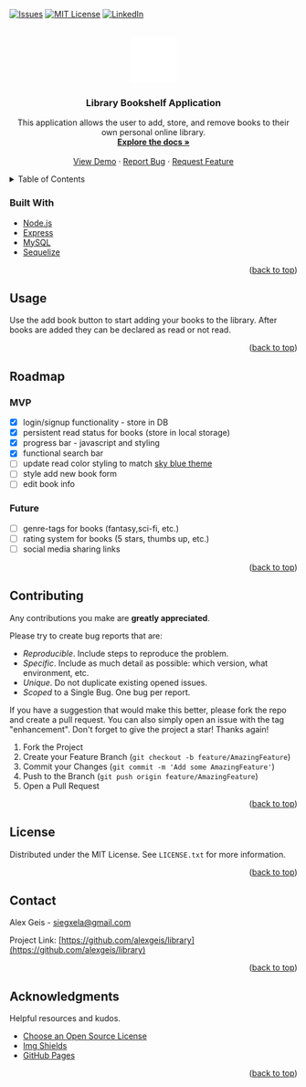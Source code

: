 <div id="top"></div>

<!-- PROJECT SHIELDS -->
<!--
*** using markdown "reference style" links for readability.
*** Reference links are enclosed in brackets [ ] instead of parentheses ( ).
*** See the bottom of this document for the declaration of the reference variables
*** https://www.markdownguide.org/basic-syntax/#reference-style-links
-->

<!-- [![Contributors][contributors-shield]][contributors-url]
[![Forks][forks-shield]][forks-url]
[![Stargazers][stars-shield]][stars-url] -->

[![Issues][issues-shield]][issues-url]
[![MIT License][license-shield]][license-url]
[![LinkedIn][linkedin-shield]][linkedin-url]

<!-- PROJECT LOGO -->
<br />
<div align="center">
  <a href="https://github.com/alexgeis/library">
    <img src="./client/public/assets/icons/book-white.png" alt="Logo" width="80" height="80">
  </a>

<h3 align="center">Library Bookshelf Application</h3>

  <p align="center">
    This application allows the user to add, store, and remove books to their own personal online library.
    <br />
    <a href="https://github.com/alexgeis/library"><strong>Explore the docs »</strong></a>
    <br />
    <br />
    <a id="deployed_link" href="alexgeis.github.io/library/">View Demo</a>
    ·
    <a href="https://github.com/alexgeis/library/issues">Report Bug</a>
    ·
    <a href="https://github.com/alexgeis/library/issues">Request Feature</a>
  </p>
</div>

<!-- TABLE OF CONTENTS -->
<details>
  <summary>Table of Contents</summary>
  <ol>
    <!-- <li>
      <a href="#about-the-project">About The Project</a>
      <ul>
      </ul>
    </li> -->
        <li><a href="#built-with">Built With</a></li>
    <!-- <li>
      <a href="#getting-started">Getting Started</a>
      <ul>
        <li><a href="#prerequisites">Prerequisites</a></li>
        <li><a href="#installation">Installation</a></li>
      </ul>
    </li> -->
    <li><a href="#usage">Usage</a></li>
    <li><a href="#roadmap">Roadmap</a></li>
    <li><a href="#contributing">Contributing</a></li>
    <li><a href="#license">License</a></li>
    <li><a href="#contact">Contact</a></li>
    <li><a href="#acknowledgments">Acknowledgments</a></li>
  </ol>
</details>

<!-- ABOUT THE PROJECT -->

<!-- ## About The Project

<!-- [![Product Name Screen Shot][product-screenshot]](https://example.com) -->
<!-- <a href="https://example.com">
<p align="center">
<img id="product-screenshot" src="images/screenshot.png" alt="Product Name Screen Shot"
style="display: block;
    margin-left: auto;
    margin-right: auto;
    width: 60%;"/></p></a> -->

<!-- <p align="right">(<a href="#top">back to top</a>)</p> -->

### Built With

<!-- - [Webpack](https://webpack.js.org/) -->
<!-- - [React.js](https://reactjs.org/) -->
<!-- - [Bootstrap](https://getbootstrap.com) -->
<!-- - [MongoDB](https://www.mongodb.com/) -->

- [Node.js](https://nodejs.dev/)
- [Express](https://expressjs.com/)
- [MySQL](https://www.mysql.com/)
- [Sequelize](https://sequelize.org/)
<!-- - [JQuery](https://jquery.com) -->

<p align="right">(<a href="#top">back to top</a>)</p>

<!-- GETTING STARTED -->
<!--
## Getting Started

Instructions on setting up your project locally.
To get a local copy up and running follow these simple example steps.

### Prerequisites

This is an example of how to list things you need to use the software and how to install them.

- npm
  ```sh
  npm install npm@latest -g
  ```

### Installation

1. Get a free API Key at [https://example.com](https://example.com)
2. Clone the repo
   ```sh
   git clone https://github.com/alexgeis/library.git
   ```
3. Install NPM packages
   ```sh
   npm install
   ```
4. Enter your API in `config.js`
   ```js
   const API_KEY = "ENTER YOUR API";
   ```

<p align="right">(<a href="#top">back to top</a>)</p> -->

<!-- USAGE EXAMPLES -->

## Usage

Use the add book button to start adding your books to the library. After books are added they can be declared as read or not read.

<!-- _For more examples, please refer to the [Documentation](https://example.com)_ -->

<p align="right">(<a href="#top">back to top</a>)</p>

<!-- ROADMAP -->

## Roadmap

### MVP

- [x] login/signup functionality - store in DB
- [x] persistent read status for books (store in local storage)
- [x] progress bar - javascript and styling
- [x] functional search bar
- [ ] update read color styling to match [sky blue theme](https://tailwindcss.com/docs/customizing-colors)
- [ ] style add new book form
- [ ] edit book info

### Future

- [ ] genre-tags for books (fantasy,sci-fi, etc.)
- [ ] rating system for books (5 stars, thumbs up, etc.)
- [ ] social media sharing links

<!-- See the [open issues](https://github.com/alexgeis/library/issues) for a full list of proposed features (and known issues). -->

<p align="right">(<a href="#top">back to top</a>)</p>

<!-- CONTRIBUTING -->

## Contributing

Any contributions you make are **greatly appreciated**.

Please try to create bug reports that are:

- _Reproducible_. Include steps to reproduce the problem.
- _Specific_. Include as much detail as possible: which version, what environment, etc.
- _Unique_. Do not duplicate existing opened issues.
- _Scoped_ to a Single Bug. One bug per report.

If you have a suggestion that would make this better, please fork the repo and create a pull request. You can also simply open an issue with the tag "enhancement".
Don't forget to give the project a star! Thanks again!

1. Fork the Project
2. Create your Feature Branch (`git checkout -b feature/AmazingFeature`)
3. Commit your Changes (`git commit -m 'Add some AmazingFeature'`)
4. Push to the Branch (`git push origin feature/AmazingFeature`)
5. Open a Pull Request

<p align="right">(<a href="#top">back to top</a>)</p>

<!-- LICENSE -->

## License

Distributed under the MIT License. See `LICENSE.txt` for more information.

<p align="right">(<a href="#top">back to top</a>)</p>

<!-- CONTACT -->

## Contact

Alex Geis - siegxela@gmail.com

Project Link: [https://github.com/alexgeis/library](https://github.com/alexgeis/library)

<p align="right">(<a href="#top">back to top</a>)</p>

<!-- ACKNOWLEDGMENTS -->

## Acknowledgments

Helpful resources and kudos.

- [Choose an Open Source License](https://choosealicense.com)
- [Img Shields](https://shields.io)
- [GitHub Pages](https://pages.github.com)

<p align="right">(<a href="#top">back to top</a>)</p>

<!-- MARKDOWN LINKS & IMAGES -->
<!-- https://www.markdownguide.org/basic-syntax/#reference-style-links -->

<!-- [contributors-shield]: https://img.shields.io/github/contributors/alexgeis/library.svg?style=for-the-badge
[contributors-url]: https://github.com/alexgeis/library/graphs/contributors
[forks-shield]: https://img.shields.io/github/forks/alexgeis/library.svg?style=for-the-badge
[forks-url]: https://github.com/alexgeis/library/network/members
[stars-shield]: https://img.shields.io/github/stars/alexgeis/library.svg?style=for-the-badge
[stars-url]: https://github.com/alexgeis/library/stargazers -->

[issues-shield]: https://img.shields.io/github/issues/alexgeis/library.svg?style=for-the-badge
[issues-url]: https://github.com/alexgeis/library/issues
[license-shield]: https://img.shields.io/github/license/alexgeis/library.svg?style=for-the-badge
[license-url]: https://github.com/alexgeis/library/blob/master/LICENSE.txt
[linkedin-shield]: https://img.shields.io/badge/-LinkedIn-black.svg?style=for-the-badge&logo=linkedin&colorB=555
[linkedin-url]: https://linkedin.com/in/alexngeis
[product-screenshot]: images/screenshot.png
